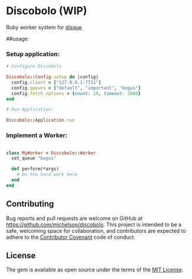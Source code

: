 # Discobolo (WIP)

Ruby worker system for [disque](https://github.com/antirez/disque)

##usage:

### Setup application:

```ruby
# Configure Discobolo 

Discobolo::Config.setup do |config|
  config.client = ["127.0.0.1:7711"]
  config.queues = ["default", "important", "bogus"]
  config.fetch_options = {count: 10, timeout: 2000}
end

# Run Application:

Discobolo::Application.run
```

### Implement a Worker: 

```ruby

class MyWorker < Discobolo::Worker
  set_queue "bogus"

  def perform(*args)
    # Do the hard work here
  end
end
```

## Contributing

Bug reports and pull requests are welcome on GitHub at https://github.com/michelson/discobolo. This project is intended to be a safe, welcoming space for collaboration, and contributors are expected to adhere to the [Contributor Covenant](contributor-covenant.org) code of conduct.


## License

The gem is available as open source under the terms of the [MIT License](http://opensource.org/licenses/MIT).

